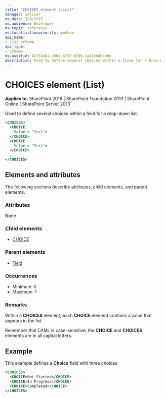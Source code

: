 ```yaml
---
title: "CHOICES element (List)"
manager: soliver
ms.date: 3/9/2015
ms.audience: Developer
ms.topic: reference
ms.localizationpriority: medium
api_name:
- List schema
api_type:
- schema
ms.assetid: 43754a61-a86e-4720-870b-1a328bdb4e0d
description: Used to define several choices within a field for a drop-down list.
---
```


# CHOICES element (List)

**Applies to:** SharePoint 2016 | SharePoint Foundation 2013 | SharePoint Online | SharePoint Server 2013

Used to define several choices within a field for a drop-down list.

```XML
<CHOICES>
  <CHOICE
    Value = "Text">
  </CHOICE>
  <CHOICE
    Value = "Text">
  </CHOICE>
  ...
</CHOICES>
```

## Elements and attributes

The following sections describe attributes, child elements, and parent elements.

### Attributes

None

### Child elements

- [CHOICE](choice-element-list.md)

### Parent elements

- [Field](field-element-list.md)

### Occurrences

- Minimum: 0
- Maximum: 1

### Remarks

Within a **CHOICES** element, each **CHOICE** element contains a value that appears in the list.

Remember that CAML is case-sensitive; the **CHOICE** and **CHOICES** elements are in all capital letters.

## Example

This example defines a **Choice** field with three choices.

```XML
<CHOICES>
  <CHOICE>Not Started</CHOICE>
  <CHOICE>In Progress</CHOICE>
  <CHOICE>Completed</CHOICE>
</CHOICES>
```

<br/>
